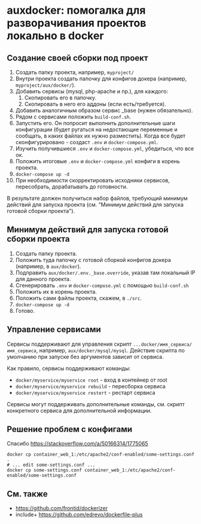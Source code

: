 # auxdocker: помогалка для разворачивания проектов локально в docker

## Создание своей сборки под проект

1. Создать папку проекта, например, `myproject/`
2. Внутри проекта создать папочку для конфигов докера (например, `myproject/aux/docker/`).
3. Добавить сервисы (mysql, php-apache и пр.), для каждого:
   1. Скопировать его в папочку.
   2. Скопировать в него его аддоны (если есть/требуется).
5. Добавить аналогичным образом сервис _base (нужен обязательно).
6. Рядом с сервисами положить `build-conf.sh`.
7. Запустить его. Он попросит выполнить дополнительные шаги конфигурации (будет ругаться на недостающие переменные и сообщать, в каких файлах их нужно разместить). Когда все будет сконфигурировано - создаст `.env` и `docker-compose.yml`.
8. Изучить получившиеся `.env` и `docker-compose.yml`, убедиться, что все ок.
9. Положить итоговые `.env` и `docker-compose.yml` конфиги в корень проекта.
10. `docker-compose up -d`
11. При необходимости скорректировать исходники сервисов, пересобрать, дорабатывать до готовности.

В результате должен получиться набор файлов, требующий минимум действий для запуска проекта (см. "Минимум действий для запуска готовой сборки проекта").

## Минимум действий для запуска готовой сборки проекта
 
1. Создать папку проекта.
2. Положить туда папочку с готовой сборкой конфигов докера (например, в `aux/docker`).
3. Подправить `aux/docker/.env._base.override`, указав там локальный IP для данного проекта.
4. Сгенерировать `.env` и `docker-compose.yml` с помощью `build-conf.sh`
5. Положить их в корень проекта.
6. Положить сами файлы проекта, скажем, в `./src`. 
7. `docker-compose up -d`
8. Готово.

## Управление сервисами

Сервисы поддерживают для управления скрипт `...docker/имя_сервиса/имя_сервиса`, например, `aux/docker/mysql/mysql`. Действие скрипта по умолчанию при запуске без аргументов зависит от сервиса. 

Как правило, сервисы поддерживают команды:

 * `docker/myservice/myservice root` - вход в контейнер от root
 * `docker/myservice/myservice rebuild` - пересборка сервиса
 * `docker/myservice/myservice restert` - рестарт сервиса

Сервисы могут поддерживать дополнительные команды, см. скрипт конкретного сервиса для дополнительной информации.

## Решение проблем с конфигами

Спасибо https://stackoverflow.com/a/50166314/1775065

```
docker cp container_web_1:/etc/apache2/conf-enabled/some-settings.conf .
# ... edit some-settings.conf ...
docker cp some-settings.conf container_web_1:/etc/apache2/conf-enabled/some-settings.conf
```

## См. также

* https://github.com/frontid/dockerizer
* include+ https://github.com/edrevo/dockerfile-plus
